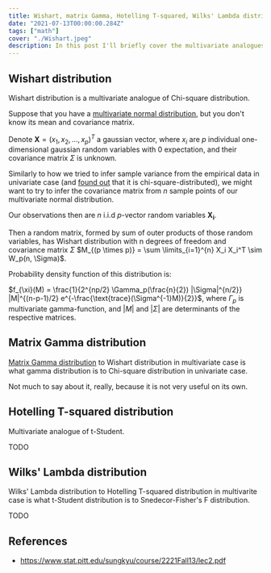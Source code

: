 ```yaml
---
title: Wishart, matrix Gamma, Hotelling T-squared, Wilks' Lambda distributions
date: "2021-07-13T00:00:00.284Z"
tags: ["math"]
cover: "./Wishart.jpeg"
description: In this post I'll briefly cover the multivariate analogues of gamma-distribution-related univariate statistical distributions.
---
```


Wishart distribution
--------------------

Wishart distribution is a multivariate analogue of Chi-square distribution. 

Suppose that you have a [multivariate normal distribution](/2021-07-01-1), but you don't know its mean and covariance matrix.

Denote $\bm{X} = (x_1, x_2, ..., x_p)^T$ a gaussian vector, where $x_i$ are $p$ individual one-dimensional gaussian random 
variables with 0 expectation, and their covariance matrix $\Sigma$ is unknown.

Similarly to how we tried to infer sample variance from the empirical data in univariate case (and [found out](/2021-06-20-1) that it is 
chi-square-distributed), we might want to try to infer the covariance matrix from $n$ sample points of our multivariate
normal distribution.

Our observations then are $n$ i.i.d $p$-vector random variables $\bm{X_i}$.

Then a random matrix, formed by sum of outer products of those random variables, has Wishart distribution with n degrees 
of freedom and covariance matrix $\Sigma$ $M_{(p \times p)} = \sum \limits_{i=1}^{n} X_i X_i^T \sim W_p(n, \Sigma)$.

Probability density function of this distribution is:

$f_{\xi}(M) = \frac{1}{2^{np/2} \Gamma_p(\frac{n}{2}) |\Sigma|^{n/2}} |M|^{(n-p-1)/2} e^{-\frac{\text{trace}(\Sigma^{-1}M)}{2}}$, where $\Gamma_p$ is multivariate gamma-function, and $|M|$ and $|\Sigma|$ are determinants of the respective matrices.

Matrix Gamma distribution
-------------------------

[Matrix Gamma distribution](https://en.wikipedia.org/wiki/Matrix_gamma_distribution) to Wishart distribution in multivariate case is what gamma distribution is to Chi-square distribution
in univariate case. 

Not much to say about it, really, because it is not very useful on its own.


Hotelling T-squared distribution
--------------------------------

Multivariate analogue of t-Student. 

TODO


Wilks' Lambda distribution
--------------------------

Wilks' Lambda distribution to Hotelling T-squared distribution in multivarite case is what t-Student distribution is to
Snedecor-Fisher's F distribution. 

TODO


References
----------
 - https://www.stat.pitt.edu/sungkyu/course/2221Fall13/lec2.pdf